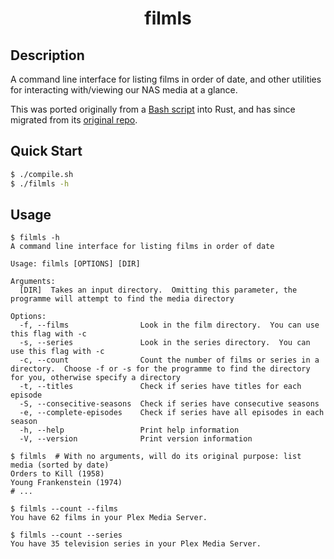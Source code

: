 <h1 align="center">filmls</h1>

## Description

A command line interface for listing films in order of date, and other utilities for interacting with/viewing our NAS media at a glance.

This was ported originally from a [Bash script](https://github.com/G-Street/media-scripts/blob/master/bash/countMedia) into Rust, and has since migrated from its [original repo](https://github.com/jakewilliami/scripts/tree/master/rust/filmls/).

## Quick Start

```bash
$ ./compile.sh
$ ./filmls -h
```

## Usage

```commandline
$ filmls -h
A command line interface for listing films in order of date

Usage: filmls [OPTIONS] [DIR]

Arguments:
  [DIR]  Takes an input directory.  Omitting this parameter, the programme will attempt to find the media directory

Options:
  -f, --films                Look in the film directory.  You can use this flag with -c
  -s, --series               Look in the series directory.  You can use this flag with -c
  -c, --count                Count the number of films or series in a directory.  Choose -f or -s for the programme to find the directory for you, otherwise specify a directory
  -t, --titles               Check if series have titles for each episode
  -S, --consecitive-seasons  Check if series have consecutive seasons
  -e, --complete-episodes    Check if series have all episodes in each season
  -h, --help                 Print help information
  -V, --version              Print version information

$ filmls  # With no arguments, will do its original purpose: list media (sorted by date)
Orders to Kill (1958)
Young Frankenstein (1974)
# ...

$ filmls --count --films
You have 62 films in your Plex Media Server.

$ filmls --count --series
You have 35 television series in your Plex Media Server.
```
